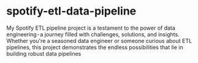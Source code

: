 # spotify-etl-data-pipeline
My Spotify ETL pipeline project is a testament to the power of data engineering - a journey filled with challenges, solutions, and insights. Whether you're a seasoned data engineer or someone curious about ETL pipelines, this project demonstrates the endless possibilities that lie in building robust data pipelines
